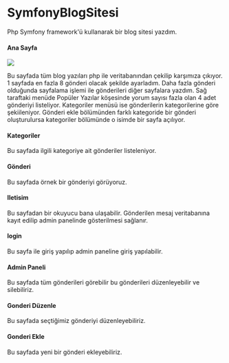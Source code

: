 # SymfonyBlogSitesi

Php Symfony framework'ü kullanarak bir blog sitesi yazdım.

#### Ana Sayfa
<img src="https://www.resimag.com/p1/81e48fb27e8.png" />

Bu sayfada tüm blog yazıları php ile veritabanından çekilip karşımıza çıkıyor. 1 sayfada en fazla 8 gönderi olacak şekilde ayarladım. Daha fazla gönderi olduğunda sayfalama işlemi ile gönderileri diğer sayfalara yazdım. Sağ taraftaki menüde Popüler Yazılar köşesinde yorum sayısı fazla olan 4 adet gönderiyi listeliyor. Kategoriler menüsü ise gönderilerin kategorilerine göre şekiileniyor. Gönderi ekle bölümünden farklı kategoride bir gönderi oluşturulursa kategoriler bölümünde o isimde bir sayfa açılıyor.

#### Kategoriler

Bu sayfada ilgili kategoriye ait gönderiler listeleniyor.

#### Gönderi

Bu sayfada örnek bir gönderiyi görüyoruz. 

#### Iletisim

Bu sayfadan bir okuyucu bana ulaşabilir. Gönderilen mesaj veritabanına kayıt edilip admin panelinde gösterilmesi sağlanır.

#### login

Bu sayfa ile giriş yapılıp admin paneline giriş yapılabilir.

#### Admin Paneli

Bu sayfada tüm gönderileri görebilir bu gönderileri düzenleyebilir ve silebiliriz.

#### Gonderi Düzenle

Bu sayfada seçtiğimiz gönderiyi düzenleyebiliriz.

#### Gonderi Ekle

Bu sayfada yeni bir gönderi ekleyebiliriz.
